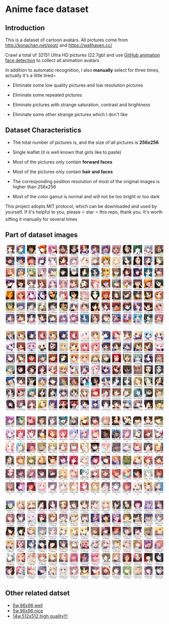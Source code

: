 # Anime face dataset

## Introduction

This is a dataset of cartoon avatars. All pictures come from <http://konachan.net/post/> and <https://wallhaven.cc/>

Crawl a total of 32151 Ultra HD pictures (22.7gb) and use [GitHub animation face detection](https://github.com/nagadomi/lbpcascade_animeface) to collect all animation avatars

In addition to automatic recognition, I also **manually** select for three times, actually it's a little tired~

- Eliminate some low quality pictures and low resolution pictures

- Eliminate some repeated pictures

- Eliminate pictures with strange saturation, contrast and brightness

- Eliminate some other strange pictures which I don't like

## Dataset Characteristics

- The total number of pictures is, and the size of all pictures is **256x256**

- Single leaflet (it is well known that girls like to paste)

- Most of the pictures only contain **forward faces**

- Most of the pictures only contain **hair and faces**

- The corresponding position resolution of most of the original images is higher than 256x256

- Most of the color gamut is normal and will not be too bright or too dark

This project adopts MIT protocol, which can be downloaded and used by yourself. If it's helpful to you, please :star: star :star: this repo, thank you. It's worth sifting it manually for several times

## Part of dataset images

![20220511181820](https://raw.githubusercontent.com/learner-lu/picbed/master/20220511181820.png)

![20220511181849](https://raw.githubusercontent.com/learner-lu/picbed/master/20220511181849.png)

![20220511181933](https://raw.githubusercontent.com/learner-lu/picbed/master/20220511181933.png)

![20220511182000](https://raw.githubusercontent.com/learner-lu/picbed/master/20220511182000.png)

## Other related datset

- [6w,96x96,well](https://github.com/bchao1/Anime-Face-Dataset)
- [5w,96x96,nice](https://github.com/luzhixing12345/Anime-WGAN/releases/download/v0.0.2/faces.zip)
- [14w,512x512,high quality!!!](https://www.kaggle.com/datasets/lukexng/animefaces-512x512)
